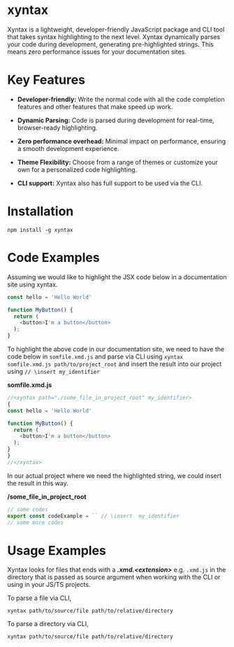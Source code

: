 # xyntax
Xyntax is a lightweight, developer-friendly JavaScript package and CLI tool that takes syntax highlighting to the next level. Xyntax dynamically parses your code during development, generating pre-highlighted strings. This means zero performance issues for your documentation sites. 



# Key Features

- **Developer-friendly:** Write the normal code with all the code completion features and other features that make speed up work.   

- **Dynamic Parsing:** Code is parsed during development for real-time, browser-ready highlighting.    

- **Zero performance overhead:** Minimal impact on performance, ensuring a smooth development experience.    

- **Theme Flexibility:** Choose from a range of themes or customize your own for a personalized code highlighting.    

- **CLI support:** Xyntax also has full support to be used via the CLI.    

# Installation
```
npm install -g xyntax
```
# Code Examples
Assuming we would like to highlight the JSX code below in a documentation site using xyntax.
```js
const hello = 'Hello World'

function MyButton() {
  return (
    <button>I'm a button</button>
  );
}

```    

To highlight the above code in our documentation site, we need to have the code below in `somfile.xmd.js` and parse via CLI using `xyntax somfile.xmd.js path/to/project_root` and insert the result into our project using `// \insert my_identifier`    

**somfile.xmd.js**
```js
//<xyntax path="./some_file_in_project_root" my_identifier>
{
const hello = 'Hello World'

function MyButton() {
  return (
    <button>I'm a button</button>
  );
}
}
//</xyntax>
```   

In our actual project where we need the highlighted string, we could insert the result in this way.    

**/some_file_in_project_root**
```js
// some codes
export const codeExample = `` // \insert  my_identifier    
// some more codes
```

# Usage Examples
Xyntax looks for files that ends with a ***.xmd.&lt;extension&gt;*** e.g. `.xmd.js` in the directory that is passed as source argument when working with the CLI or using in your JS/TS projects.     

To parse a file via CLI,
```
xyntax path/to/source/file path/to/relative/directory
```    

To parse a directory via CLI,
```
xyntax path/to/source/file path/to/relative/directory
```    
